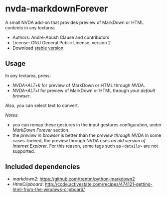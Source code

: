 # nvda-markdownForever
A small NVDA add-on that provides preview of MarkDown or HTML contents in 
any textarea

* Authors: André-Abush Clause and contributors
* License: GNU General Public License, version 2
* Download [stable version][1]

## Usage
In any textarea, press:

- *NVDA+ALT+k* for preview of MarkDown or HTML through _NVDA_.
- *NVDA+ALT+l* for preview of MarkDown or HTML through _your default browser_.

Also, you can select text to convert.

*Notes*:

- you can remap these gestures in the input gestures configuration,
  under _MarkDown Forever_ section.
- the *preview in browser* is better than the *preview through NVDA* in
  some cases. Indeed, the preview through NVDA uses *an old version of
  Internet Explorer*. For this reason, some tags such as `<details>`
  are not supported.

## Included dependencies
- *markdown2*: <https://github.com/trentm/python-markdown2>
- *HtmlClipboard*: <http://code.activestate.com/recipes/474121-getting-html-from-the-windows-clipboard/>

[1]: https://andreabc.net/projects/NVDA_addons/MarkdownForever/latest

